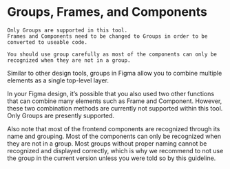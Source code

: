 # Groups, Frames, and Components

```warning
Only Groups are supported in this tool. 
Frames and Components need to be changed to Groups in order to be converted to useable code.

You should use group carefully as most of the components can only be recognized when they are not in a group.
```

Similar to other design tools, groups in Figma allow you to combine multiple elements as a single top-level layer.

In your Figma design, it’s possible that you also used two other functions that can combine many elements such as Frame and Component. However, these two combination methods are currently not supported within this tool. Only Groups are presently supported.

Also note that most of the frontend components are recognized through its name and grouping. Most of the components can only be recognized when they are not in a group. Most groups without proper naming cannot be recognized and displayed correctly, which is why we recommend to not use the group in the current version unless you were told so by this guideline. 
